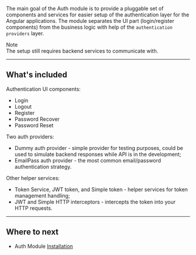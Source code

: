 The main goal of the Auth module is to provide a pluggable set of components and services for easier setup of the authentication layer for the Angular applications.
The module separates the UI part (login/register components) from the business logic with help of the `authentication providers` layer. 

<div class="note note-info">
  <div class="note-title">Note</div>
  <div class="note-body">
    The setup still requires backend services to communicate with.
  </div>
</div>
<hr class="section-end">

## What's included

Authentication UI components:
  - Login
  - Logout
  - Register
  - Password Recover
  - Password Reset
  
Two auth providers:
  - Dummy auth provider - simple provider for testing purposes, could be used to simulate backend responses while API is in the development;
  - EmailPass auth provider - the most common email/password authentication strategy.
    
Other helper services:
  - Token Service, JWT token, and Simple token - helper services for token management handling;
  - JWT and Simple HTTP interceptors - intercepts the token into your HTTP requests.

<hr class="section-end">

## Where to next

- Auth Module [Installation](#/docs/auth/installation) 
